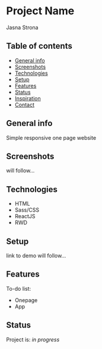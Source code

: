 # Project Name
Jasna Strona

## Table of contents
* [General info](#general-info)
* [Screenshots](#screenshots)
* [Technologies](#technologies)
* [Setup](#setup)
* [Features](#features)
* [Status](#status)
* [Inspiration](#inspiration)
* [Contact](#contact)

## General info
Simple responsive one page website 

## Screenshots
will follow...

## Technologies
* HTML
* Sass/CSS
* ReactJS
* RWD

## Setup
link to demo will follow...

## Features
To-do list:
* Onepage
* App


## Status
Project is: _in progress_

